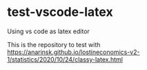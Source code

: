 # test-vscode-latex
Using vs code as latex editor 


This is the repository to test with https://anarinsk.github.io/lostineconomics-v2-1/statistics/2020/10/24/classy-latex.html


